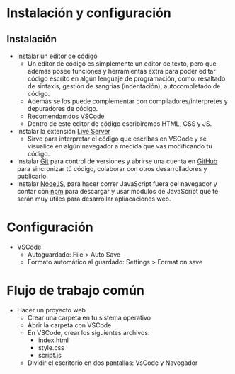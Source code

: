 # Instalación y configuración

## Instalación

- Instalar un editor de código
  - Un editor de código es simplemente un editor de texto, pero que además posee funciones y herramientas extra para poder editar código escrito en algún lenguaje de programación, como: resaltado de sintaxis, gestión de sangrías (indentación), autocompletado de código.
  - Además se los puede complementar con compiladores/interpretes y depuradores de código.
  - Recomendamdos [VSCode](https://code.visualstudio.com/)
  - Dentro de este editor de código escribiremos HTML, CSS y JS.
- Instalar la extensión [Live Server](https://marketplace.visualstudio.com/items?itemName=ritwickdey.LiveServer)
  - Sirve para interpretar el código que escribas en VSCode y se visualice en algún navegador a medida que vas modificando tu código.
- Instalar [Git](https://git-scm.com/) para control de versiones y abrirse una cuenta en [GitHub](https://github.com/) para sincronizar tú código, colaborar con otros desarrolladores y publicarlo.
- Instalar [NodeJS](https://nodejs.org/en), para hacer correr JavaScript fuera del navegador y contar con [npm](https://www.npmjs.com/) para descargar y usar modulos de JavaScript que te serán muy útiles para desarrollar apliacaciones web.

# Configuración
- VSCode
  - Autoguardado: File > Auto Save
  - Formato automático al guardado: Settings > Format on save


# Flujo de trabajo común
- Hacer un proyecto web
  - Crear una carpeta en tu sistema operativo
  - Abrir la carpeta con VSCode
  - En VSCode, crear los siguientes archivos:
    - index.html
    - style.css
    - script.js
  - Dividir el escritorio en dos pantallas: VsCode y Navegador